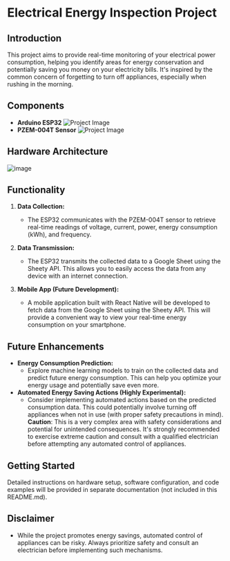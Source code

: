 # Electrical Energy Inspection Project

## Introduction

This project aims to provide real-time monitoring of your electrical power consumption, helping you identify areas for energy conservation and potentially saving you money on your electricity bills.  It's inspired by the common concern of forgetting to turn off appliances, especially when rushing in the morning.

## Components

* **Arduino ESP32** ![Project Image](https://static.cytron.io/image/cache/catalog/products/NODEMCU-ESP32/NODEMCU-ESP32-800x800.jpg)
* **PZEM-004T Sensor** ![Project Image](https://esphome.io/_images/pzem-ac.png)

## Hardware Architecture
![image](https://media.discordapp.net/attachments/821655672536956942/1216679242377592912/image.png?ex=660143d8&is=65eeced8&hm=4552127bcd29e7637fd6b3d2e51fd5b18390aca26f4b10faad2593fbad6f33d7&=&format=webp&quality=lossless&width=1052&height=662)
## Functionality

1. **Data Collection:**
   - The ESP32 communicates with the PZEM-004T sensor to retrieve real-time readings of voltage, current, power, energy consumption (kWh), and frequency.

2. **Data Transmission:**
   - The ESP32 transmits the collected data to a Google Sheet using the Sheety API. This allows you to easily access the data from any device with an internet connection.

3. **Mobile App (Future Development):**
   - A mobile application built with React Native will be developed to fetch data from the Google Sheet using the Sheety API. This will provide a convenient way to view your real-time energy consumption on your smartphone.

## Future Enhancements

* **Energy Consumption Prediction:**
   - Explore machine learning models to train on the collected data and predict future energy consumption. This can help you optimize your energy usage and potentially save even more.
* **Automated Energy Saving Actions (Highly Experimental):**
   - Consider implementing automated actions based on the predicted consumption data. This could potentially involve turning off appliances when not in use (with proper safety precautions in mind).  **Caution**: This is a very complex area with safety considerations and potential for unintended consequences. It's strongly recommended to exercise extreme caution and consult with a qualified electrician before attempting any automated control of appliances. 

## Getting Started

Detailed instructions on hardware setup, software configuration, and code examples will be provided in separate documentation (not included in this README.md).

## Disclaimer

- While the project promotes energy savings, automated control of appliances can be risky. Always prioritize safety and consult an electrician before implementing such mechanisms.
